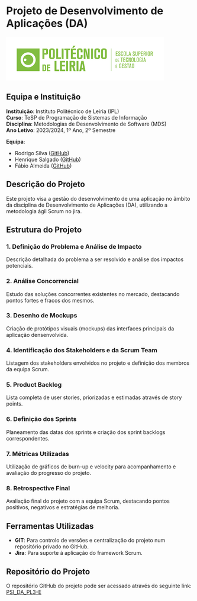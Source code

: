 # Projeto de Desenvolvimento de Aplicações (DA)

![IPL](logoipl.png)

## Equipa e Instituição

**Instituição**: Instituto Politécnico de Leiria (IPL)  
**Curso**: TeSP de Programação de Sistemas de Informação  
**Disciplina**: Metodologias de Desenvolvimento de Software (MDS)  
**Ano Letivo**: 2023/2024, 1º Ano, 2º Semestre  

**Equipa**:  
- Rodrigo Silva ([GitHub](https://github.com/RodrigoSilva04))
- Henrique Salgado ([GitHub](https://github.com/2231644))
- Fábio Almeida ([GitHub](https://github.com/igreja19))

## Descrição do Projeto

Este projeto visa a gestão do desenvolvimento de uma aplicação no âmbito da disciplina de Desenvolvimento de Aplicações (DA), utilizando a metodologia ágil Scrum no jira.

## Estrutura do Projeto

### 1. Definição do Problema e Análise de Impacto
Descrição detalhada do problema a ser resolvido e análise dos impactos potenciais.

### 2. Análise Concorrencial
Estudo das soluções concorrentes existentes no mercado, destacando pontos fortes e fracos dos mesmos.

### 3. Desenho de Mockups
Criação de protótipos visuais (mockups) das interfaces principais da aplicação densenvolvida.

### 4. Identificação dos Stakeholders e da Scrum Team
Listagem dos stakeholders envolvidos no projeto e definição dos membros da equipa Scrum.

### 5. Product Backlog
Lista completa de user stories, priorizadas e estimadas através de story points.

### 6. Definição dos Sprints
Planeamento das datas dos sprints e criação dos sprint backlogs correspondentes.

### 7. Métricas Utilizadas
Utilização de gráficos de burn-up e velocity para acompanhamento e avaliação do progresso do projeto.

### 8. Retrospective Final
Avaliação final do projeto com a equipa Scrum, destacando pontos positivos, negativos e estratégias de melhoria.

## Ferramentas Utilizadas

- **GIT**: Para controlo de versões e centralização do projeto num repositório privado no GitHub.
- **Jira**: Para suporte à aplicação do framework Scrum.

## Repositório do Projeto

O repositório GitHub do projeto pode ser acessado através do seguinte link: [PSI_DA_PL3-E](https://github.com/RodrigoSilva04/PSI_DA_PL3-E)
